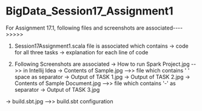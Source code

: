 # BigData_Session17_Assignment1



For Assignment 17.1, following files and screenshots are associated---->>>>>

1. Session17Assignment1.scala file is associated which contains
-> code for all three tasks
-> explanation for  each line of code

2. Following Screenshots are associated
-> How to run Spark Project.jpg -->> in Intellij Idea
-> Contents of Sample.jpg -->> file which contains ' ' space as separator
-> Output of TASK 1.jpg
-> Output of TASK 2.jpg
-> Contents of Sample Document.jpg -->> file which contains '-' as separator
-> Output of TASK 3.jpg

-> build.sbt.jpg -->> build.sbt configuration
